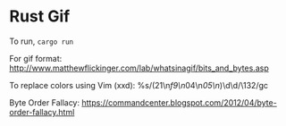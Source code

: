 # Rust Gif

To run, `cargo run`

For gif format:
http://www.matthewflickinger.com/lab/whatsinagif/bits_and_bytes.asp

To replace colors using Vim (xxd):
%s/\(21\n*f9\n*04\n*05\n*\)\d\d/\132/gc

Byte Order Fallacy:
https://commandcenter.blogspot.com/2012/04/byte-order-fallacy.html

